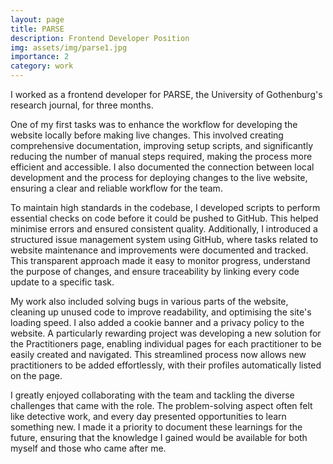 ```yaml
---
layout: page
title: PARSE
description: Frontend Developer Position
img: assets/img/parse1.jpg
importance: 2
category: work
---
```


I worked as a frontend developer for PARSE, the University of Gothenburg's research journal, for three months.

One of my first tasks was to enhance the workflow for developing the website locally before making live changes. This involved creating comprehensive documentation, improving setup scripts, and significantly reducing the number of manual steps required, making the process more efficient and accessible. I also documented the connection between local development and the process for deploying changes to the live website, ensuring a clear and reliable workflow for the team.

To maintain high standards in the codebase, I developed scripts to perform essential checks on code before it could be pushed to GitHub. This helped minimise errors and ensured consistent quality. Additionally, I introduced a structured issue management system using GitHub, where tasks related to website maintenance and improvements were documented and tracked. This transparent approach made it easy to monitor progress, understand the purpose of changes, and ensure traceability by linking every code update to a specific task.

My work also included solving bugs in various parts of the website, cleaning up unused code to improve readability, and optimising the site's loading speed. I also added a cookie banner and a privacy policy to the website. A particularly rewarding project was developing a new solution for the Practitioners page, enabling individual pages for each practitioner to be easily created and navigated. This streamlined process now allows new practitioners to be added effortlessly, with their profiles automatically listed on the page.

I greatly enjoyed collaborating with the team and tackling the diverse challenges that came with the role. The problem-solving aspect often felt like detective work, and every day presented opportunities to learn something new. I made it a priority to document these learnings for the future, ensuring that the knowledge I gained would be available for both myself and those who came after me.